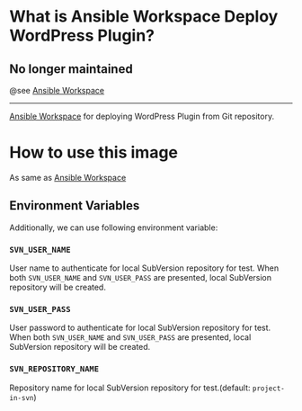 <!-- markdownlint-disable no-trailing-punctuation -->
# What is Ansible Workspace Deploy WordPress Plugin?
<!-- markdownlint-enable no-trailing-punctuation -->

## No longer maintained

@see [Ansible Workspace](https://hub.docker.com/r/futureys/ansible-workspace)

---

[Ansible Workspace](https://hub.docker.com/r/futureys/ansible-workspace) for deploying WordPress Plugin from Git repository.

# How to use this image

As same as [Ansible Workspace](https://hub.docker.com/r/futureys/ansible-workspace)

## Environment Variables

Additionally, we can use following environment variable:

### ```SVN_USER_NAME```

User name to authenticate for local SubVersion repository for test.
When both ```SVN_USER_NAME``` and ```SVN_USER_PASS``` are presented,
local SubVersion repository will be created.

### ```SVN_USER_PASS```

User password to authenticate for local SubVersion repository for test.
When both ```SVN_USER_NAME``` and ```SVN_USER_PASS``` are presented,
local SubVersion repository will be created.

### ```SVN_REPOSITORY_NAME```

Repository name for local SubVersion repository for test.(default: ```project-in-svn```)
